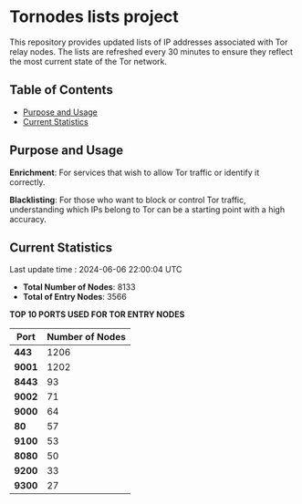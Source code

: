 # Tornodes lists project

This repository provides updated lists of IP addresses associated with Tor relay nodes. The lists are refreshed every 30 minutes to ensure they reflect the most current state of the Tor network.

## Table of Contents

- [Purpose and Usage](#purpose-and-usage)
- [Current Statistics](#current-statistics)


## Purpose and Usage

**Enrichment**: For services that wish to allow Tor traffic or identify it correctly.

**Blacklisting**: For those who want to block or control Tor traffic, understanding which IPs belong to Tor can be a starting point with a high accuracy.

## Current Statistics

Last update time : 2024-06-06 22:00:04 UTC

- **Total Number of Nodes**: 8133
- **Total of Entry Nodes**: 3566

**TOP 10 PORTS USED FOR TOR ENTRY NODES**

| **Port** | **Number of Nodes** |
|------|-----------------|
| **443**   | 1206  |
| **9001**   | 1202  |
| **8443**   | 93  |
| **9002**   | 71  |
| **9000**   | 64  |
| **80**   | 57  |
| **9100**   | 53  |
| **8080**   | 50  |
| **9200**   | 33  |
| **9300**   | 27  |

